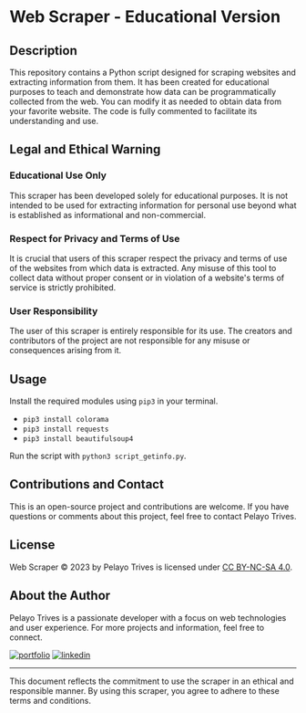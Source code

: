 # Web Scraper - Educational Version

## Description

This repository contains a Python script designed for scraping websites and extracting information from them. It has been created for educational purposes to teach and demonstrate how data can be programmatically collected from the web. You can modify it as needed to obtain data from your favorite website. The code is fully commented to facilitate its understanding and use.

## Legal and Ethical Warning

### Educational Use Only

This scraper has been developed solely for educational purposes. It is not intended to be used for extracting information for personal use beyond what is established as informational and non-commercial.

### Respect for Privacy and Terms of Use

It is crucial that users of this scraper respect the privacy and terms of use of the websites from which data is extracted. Any misuse of this tool to collect data without proper consent or in violation of a website's terms of service is strictly prohibited.

### User Responsibility

The user of this scraper is entirely responsible for its use. The creators and contributors of the project are not responsible for any misuse or consequences arising from it.

## Usage

Install the required modules using `pip3` in your terminal.

- `pip3 install colorama`
- `pip3 install requests`
- `pip3 install beautifulsoup4`

Run the script with `python3 script_getinfo.py`.

## Contributions and Contact

This is an open-source project and contributions are welcome. If you have questions or comments about this project, feel free to contact Pelayo Trives.

## License

Web Scraper © 2023 by Pelayo Trives is licensed under [CC BY-NC-SA 4.0](https://creativecommons.org/licenses/by-nc-sa/4.0/?ref=chooser-v1).

## About the Author

Pelayo Trives is a passionate developer with a focus on web technologies and user experience. For more projects and information, feel free to connect.

[![portfolio](https://img.shields.io/badge/my_portfolio-000?style=for-the-badge&logo=ko-fi&logoColor=white)](https://pelayotrives.netlify.app/)
[![linkedin](https://img.shields.io/badge/linkedin-0A66C2?style=for-the-badge&logo=linkedin&logoColor=white)](https://www.linkedin.com/in/pelayo-trives-pozuelo/)

---

This document reflects the commitment to use the scraper in an ethical and responsible manner. By using this scraper, you agree to adhere to these terms and conditions.
